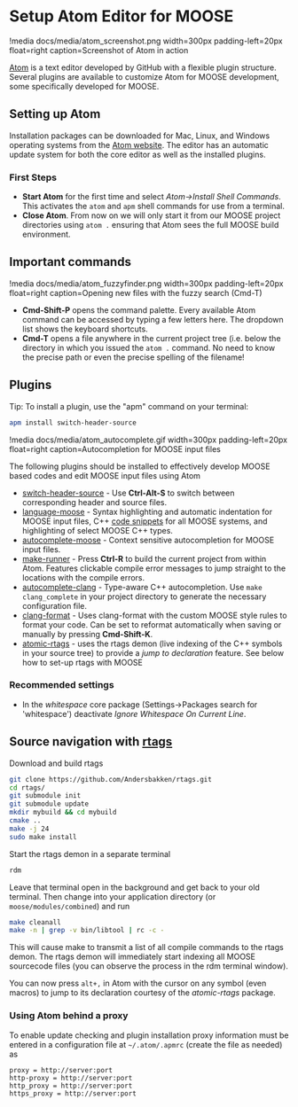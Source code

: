 # Setup Atom Editor for MOOSE

!media docs/media/atom_screenshot.png width=300px padding-left=20px float=right caption=Screenshot of Atom in action

[Atom](http://atom.io) is a text editor developed by GitHub with a flexible plugin structure. Several plugins are available to customize Atom for MOOSE development, some specifically developed for MOOSE.

## Setting up Atom
Installation packages can be downloaded for Mac, Linux, and Windows operating systems from the [Atom website](http://atom.io). The editor has an automatic update system for both the core editor as well as the installed plugins.

### First Steps
- **Start Atom** for the first time and select _Atom->Install Shell Commands_. This activates the ```atom``` and ```apm``` shell commands for use from a terminal.
- **Close Atom**. From now on we will only start it from our MOOSE project directories using ```atom .``` ensuring that Atom sees the full MOOSE build environment.

## Important commands

!media docs/media/atom_fuzzyfinder.png width=300px padding-left=20px float=right caption=Opening new files with the fuzzy search (Cmd-T)

* **Cmd-Shift-P** opens the command palette. Every available Atom command can be accessed by typing a few letters here. The dropdown list shows the keyboard shortcuts.
* **Cmd-T** opens a file anywhere in the current project tree (i.e. below the directory in which you issued the `atom .` command. No need to know the precise path or even the precise spelling of the filename!

## Plugins
Tip: To install a plugin, use the "apm" command on your terminal:

```bash
apm install switch-header-source
```

!media docs/media/atom_autocomplete.gif width=300px padding-left=20px float=right caption=Autocompletion for MOOSE input files

The following plugins should be installed to effectively develop MOOSE based codes and edit MOOSE input files using Atom

* [switch-header-source](http://atom.io/packages/switch-header-source) - Use **Ctrl-Alt-S** to switch between corresponding header and source files.
* [language-moose](http://atom.io/packages/language-moose) - Syntax highlighting and automatic indentation for MOOSE input files, C++ [code snippets](./Snippets) for all MOOSE systems, and highlighting of select MOOSE C++ types.
* [autocomplete-moose](http://atom.io/packages/autocomplete-moose) - Context sensitive autocompletion for MOOSE input files.
* [make-runner](http://atom.io/packages/make-runner) - Press **Ctrl-R** to build the current project from within Atom. Features clickable compile error messages to jump straight to the locations with the compile errors.
* [autocomplete-clang](http://atom.io/packages/autocomplete-clang) - Type-aware C++ autocompletion. Use ```make clang_complete``` in your project directory to generate the necessary configuration file.
* [clang-format](http://atom.io/packages/clang-format) - Uses clang-format with the custom MOOSE style rules to format your code. Can be set to reformat automatically when saving or manually by pressing **Cmd-Shift-K**.
* [atomic-rtags](http://atom.io/packages/atomic-rtags) - uses the rtags demon (live indexing of the C++ symbols in your source tree) to provide a _jump to declaration_ feature. See below how to set-up rtags with MOOSE

### Recommended settings
* In the _whitespace_ core package (Settings->Packages search for 'whitespace') deactivate _Ignore Whitespace On Current Line_.

## Source navigation with [rtags](https://github.com/Andersbakken/rtags)

Download and build rtags

```bash
git clone https://github.com/Andersbakken/rtags.git
cd rtags/
git submodule init
git submodule update
mkdir mybuild && cd mybuild
cmake ..
make -j 24
sudo make install
```

Start the rtags demon in a separate terminal

```bash
rdm
```

Leave that terminal open in the background and get back to your old terminal.
Then change into your application directory (or `moose/modules/combined`) and run

```bash
make cleanall
make -n | grep -v bin/libtool | rc -c -
```

This will cause make to transmit a list of all compile commands to the rtags demon. The rtags demon will immediately start indexing all MOOSE sourcecode files (you can observe the process in the rdm terminal window).

You can now press `alt+,` in Atom with the cursor on any symbol (even macros) to jump to its declaration courtesy of the _atomic-rtags_ package.

### Using Atom behind a proxy
To enable update checking and plugin installation proxy information must be entered in a configuration file at ```~/.atom/.apmrc``` (create the file as needed) as

```text
proxy = http://server:port
http-proxy = http://server:port
http_proxy = http://server:port
https_proxy = http://server:port
```
